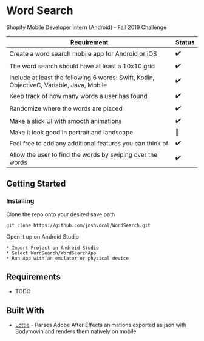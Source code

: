 # Word Search

Shopify Mobile Developer Intern (Android) - Fall 2019 Challenge

| Requirement                                                                               | Status             |
| ----------------------------------------------------------------------------------------- | ------------------ |
| Create a word search mobile app for Android or iOS                                        | :heavy_check_mark: |
| The word search should have at least a 10x10 grid                                         | :heavy_check_mark: |
| Include at least the following 6 words: Swift, Kotlin, ObjectiveC, Variable, Java, Mobile | :heavy_check_mark: |
| Keep track of how many words a user has found                                             | :heavy_check_mark: |
| Randomize where the words are placed                                                      | :heavy_check_mark: |
| Make a slick UI with smooth animations                                                    | :heavy_check_mark: |
| Make it look good in portrait and landscape                                               | :construction:     |
| Feel free to add any additional features you can think of                                 | :heavy_check_mark: |
| Allow the user to find the words by swiping over the words                                | :heavy_check_mark: |

## Getting Started

### Installing

Clone the repo onto your desired save path

```
git clone https://github.com/joshvocal/WordSearch.git
```

Open it up on Android Studio

```
* Import Project on Android Studio
* Select WordSearch/WordSearchApp
* Run App with an emulator or physical device
```

## Requirements

* TODO

## Built With

* [Lottie](https://airbnb.design/lottie/) - Parses Adobe After Effects animations exported as json with Bodymovin and renders them natively on mobile
